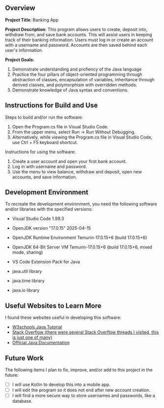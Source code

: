 ## Overview

**Project Title**: Banking App

**Project Description**: This program allows users to create, deposit into, withdraw from, and save bank accounts. This will assist users in keeping track of their banking information. Users must log in or create an account with a username and password. Accounts are then saved behind each user's information.

**Project Goals**:
1. Demonstrate understanding and profiency of the Java language
2. Practice the four pillars of object-oriented programming through abstraction of classes, encapsulation of variables, inheritance through derived classes, and polymorphism with overridden methods. 
3. Demonstrate knowledge of Java syntax and conventions.

## Instructions for Build and Use

Steps to build and/or run the software:

1. Open the Program.cs file in Visual Studio Code.
2. From the upper menu, select Run -> Run Without Debugging.
3. Alternatively, while viewing the Program.cs file in Visual Studio Code, use Ctrl + F5 keyboard shortcut.

Instructions for using the software:

1. Create a user account and open your first bank account.
2. Log in with username and password.
3. Use the menu to view balance, withdraw and deposit, open new accounts, and save information.

## Development Environment 

To recreate the development environment, you need the following software and/or libraries with the specified versions:

* Visual Studio Code 1.99.3

* OpenJDK version "17.0.15" 2025-04-15

* OpenJDK Runtime Environment Temurin-17.0.15+6 (build 17.0.15+6)

* OpenJDK 64-Bit Server VM Temurin-17.0.15+6 (build 17.0.15+6, mixed mode, sharing)

* VS Code Extension Pack for Java

* java.util library

* java.time library

* java.io library 


## Useful Websites to Learn More

I found these websites useful in developing this software:

* [W3schools Java Tutorial](https://www.w3schools.com/java/)
* [Stack Overflow (there were several Stack Overflow threads I visited, this is just one of many)](https://stackoverflow.com/questions/53210804/getting-undefined-with-static-get)
* [Official Java Documentation](https://docs.oracle.com/en/java/javase/24/index.html)

## Future Work

The following items I plan to fix, improve, and/or add to this project in the future:

* [ ] I will use Kotlin to develop this into a mobile app.
* [ ] I will edit the program so it does not end after new account creation.
* [ ] I will find a more secure way to store usernames and passwords, like a database.
